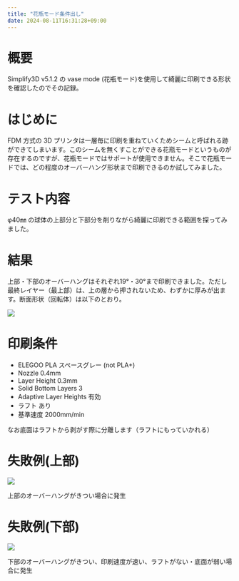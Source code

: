 ```yaml
---
title: "花瓶モード条件出し"
date: 2024-08-11T16:31:28+09:00
---
```


# 概要

Simplify3D v5.1.2 の vase mode (花瓶モード)を使用して綺麗に印刷できる形状を確認したのでその記録。

# はじめに

FDM 方式の 3D プリンタは一層毎に印刷を重ねていくためシームと呼ばれる跡ができてしまいます。このシームを無くすことができる花瓶モードというものが存在するのですが、花瓶モードではサポートが使用できません。そこで花瓶モードでは、どの程度のオーバーハング形状まで印刷できるのか試してみました。

# テスト内容

φ40㎜ の球体の上部分と下部分を削りながら綺麗に印刷できる範囲を探ってみました。

# 結果

上部・下部のオーバーハングはそれぞれ19°・30°まで印刷できました。ただし最終レイヤー（最上部）は、上の層から押されないため、わずかに厚みが出ます。断面形状（回転体）は以下のとおり。

![](../../media/vasemode_0.png)


# 印刷条件

* ELEGOO PLA スペースグレー (not PLA+)
* Nozzle 0.4mm
* Layer Height 0.3mm
* Solid Bottom Layers 3
* Adaptive Layer Heights 有効
* ラフト あり
* 基準速度 2000mm/min

なお底面はラフトから剥がす際に分離します（ラフトにもっていかれる）

# 失敗例(上部)

![](../../media/vasemode_1.jpg)

上部のオーバーハングがきつい場合に発生

# 失敗例(下部)

![](../../media/vasemode_2.jpg)

下部のオーバーハングがきつい、印刷速度が速い、ラフトがない・底面が弱い場合に発生

